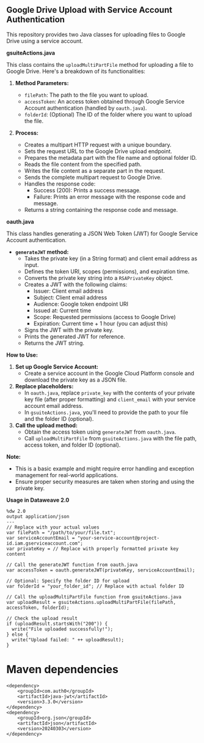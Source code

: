 ## Google Drive Upload with Service Account Authentication

This repository provides two Java classes for uploading files to Google Drive using a service account.

**gsuiteActions.java**

This class contains the `uploadMultiPartFile` method for uploading a file to Google Drive. Here's a breakdown of its functionalities:

1. **Method Parameters:**
    * `filePath`: The path to the file you want to upload.
    * `accessToken`: An access token obtained through Google Service Account authentication (handled by `oauth.java`).
    * `folderId`: (Optional) The ID of the folder where you want to upload the file.

2. **Process:**
    * Creates a multipart HTTP request with a unique boundary.
    * Sets the request URL to the Google Drive upload endpoint.
    * Prepares the metadata part with the file name and optional folder ID.
    * Reads the file content from the specified path.
    * Writes the file content as a separate part in the request.
    * Sends the complete multipart request to Google Drive.
    * Handles the response code:
        * Success (200): Prints a success message.
        * Failure: Prints an error message with the response code and message.
    * Returns a string containing the response code and message.

**oauth.java**

This class handles generating a JSON Web Token (JWT) for Google Service Account authentication.

* **`generateJWT` method:**
    * Takes the private key (in a String format) and client email address as input.
    * Defines the token URI, scopes (permissions), and expiration time.
    * Converts the private key string into a `RSAPrivateKey` object.
    * Creates a JWT with the following claims:
        * Issuer: Client email address
        * Subject: Client email address
        * Audience: Google token endpoint URI
        * Issued at: Current time
        * Scope: Requested permissions (access to Google Drive)
        * Expiration: Current time + 1 hour (you can adjust this)
    * Signs the JWT with the private key.
    * Prints the generated JWT for reference.
    * Returns the JWT string.

**How to Use:**

1.  **Set up Google Service Account:**
    *  Create a service account in the Google Cloud Platform console and download the private key as a JSON file.
2.  **Replace placeholders:**
    *  In `oauth.java`, replace `private_key` with the contents of your private key file (after proper formatting) and `client_email` with your service account email address.
    *  In `gsuiteActions.java`, you'll need to provide the path to your file and the folder ID (optional).
3.  **Call the upload method:**
    *  Obtain the access token using `generateJWT` from `oauth.java`.
    *  Call `uploadMultiPartFile` from `gsuiteActions.java` with the file path, access token, and folder ID (optional).

**Note:** 
* This is a basic example and might require error handling and exception management for real-world applications.
* Ensure proper security measures are taken when storing and using the private key.

**Usage in Dataweave 2.0**
```
%dw 2.0
output application/json
---
// Replace with your actual values
var filePath = "/path/to/your/file.txt";
var serviceAccountEmail = "your-service-account@project-id.iam.gserviceaccount.com";
var privateKey = // Replace with properly formatted private key content

// Call the generateJWT function from oauth.java
var accessToken = oauth.generateJWT(privateKey, serviceAccountEmail);

// Optional: Specify the folder ID for upload
var folderId = "your_folder_id"; // Replace with actual folder ID

// Call the uploadMultiPartFile function from gsuiteActions.java
var uploadResult = gsuiteActions.uploadMultiPartFile(filePath, accessToken, folderId);

// Check the upload result
if (uploadResult.startsWith("200")) {
  write("File uploaded successfully!");
} else {
  write("Upload failed: " ++ uploadResult);
}
```
# Maven dependencies
```
<dependency>
    <groupId>com.auth0</groupId>
    <artifactId>java-jwt</artifactId>
    <version>3.3.0</version>
</dependency>
<dependency>
    <groupId>org.json</groupId>
    <artifactId>json</artifactId>
    <version>20240303</version>
</dependency>
```
